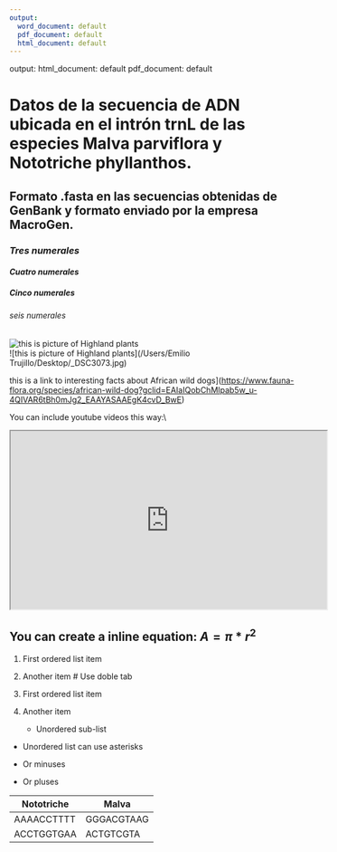 ```yaml
---
output:
  word_document: default
  pdf_document: default
  html_document: default
---
```


output:
  html_document: default
  pdf_document: default




# Datos de la secuencia de ADN ubicada en el intrón trnL de las especies Malva parviflora y Nototriche phyllanthos.

## **Formato .fasta en las secuencias obtenidas de GenBank y formato enviado por la empresa MacroGen.**

### *Tres numerales*

#### ***Cuatro numerales***

##### Cinco **numerales**

###### seis numerales

![this is picture of Highland plants](https://t1.ea.ltmcdn.com/es/posts/5/6/2/10_caracteristicas_de_los_perros_24265_600_square.jpg)  
![this is picture of Highland plants](/Users/Emilio Trujillo/Desktop/_DSC3073.jpg)  

this is a link to interesting facts about African wild dogs](https://www.fauna-flora.org/species/african-wild-dog?gclid=EAIaIQobChMIpab5w_u-4QIVAR6tBh0mJg2_EAAYASAAEgK4cvD_BwE)

You can include youtube videos this way:\   
<iframe src="https://www.youtube.com/embed/M-PdfK7V29U"data-external= "1" width="560" height="315"> </iframe>


## You can create a inline equation: $A = \pi*r^{2}$

1. First ordered list item
2. Another item # Use doble tab

1. First ordered list item
2. Another item
    + Unordered sub-list

* Unordered list can use asterisks
- Or minuses
+ Or pluses


Nototriche  | Malva
------------- | -------------
AAAACCTTTT    | GGGACGTAAG
ACCTGGTGAA      | ACTGTCGTA



